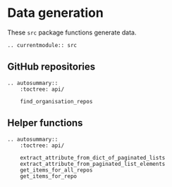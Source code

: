 # Data generation

These `src` package functions generate data.

<!-- Functions should be referenced in the `src.__init__.py` -->
```{eval-rst}
.. currentmodule:: src
```

## GitHub repositories

```{eval-rst}
.. autosummary::
    :toctree: api/

    find_organisation_repos

```

## Helper functions

```{eval-rst}
.. autosummary::
    :toctree: api/

    extract_attribute_from_dict_of_paginated_lists
    extract_attribute_from_paginated_list_elements
    get_items_for_all_repos
    get_items_for_repo

```
